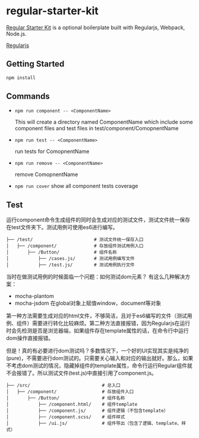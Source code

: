 # regular-starter-kit

[Regular Starter Kit](https://github.com/JJVvV/regular-starter-kit) is a optional boilerplate built with Regularjs, Webpack, Node.js.

[Regularjs](https://github.com/regularjs/regular)

## Getting Started

```bash
npm install
```

## Commands

* `npm run component -- <ComponentName>`
    
    This will create a directory named ComponentName which include some component files and test files in test/component/ComopnentName

* `npm run test -- <ComponentName>`

    run tests for ComopnentName

* `npm run remove -- <ComponentName>`

    remove ComopnentName

* `npm run cover`
    show all component tests coverage
    
## Test

运行component命令生成组件的同时会生成对应的测试文件，测试文件统一保存在test文件夹下。测试用例可使用es6进行编写。

```
├── /test/                       # 测试文件统一保存入口
│   ├── /component/              # 存放组件测试用例入口
│       ├── /Button/             # 组件名称
│           ├── /cases.js/       # 测试用例编写文件
│           ├── /test.js/        # 测试用例执行文件
```

当时在做测试用例的时候面临一个问题：如何测试dom元素？
有这么几种解决方案：

* mocha-plantom 
* mocha-jsdom 在global对象上赋值window，document等对象

第一种方法需要生成对应的html文件，不够简洁，且对于es6编写的文件（测试用例、组件）需要进行转化比较麻烦。第二种方法直接报错，因为Regularjs在运行时会先检测是否是浏览器端，如果组件存在template属性的话，在命令行中运行dom操作直接报错。

但是！真的有必要进行dom测试吗？多数情况下，一个好的UI实现其实是纯净的(pure)，不需要进行dom测试的。只需要关心输入和对应的输出就好。那么，如果不考虑dom测试的情况，隐藏掉组件的template属性，命令行运行Regular组件就不会报错了。所以测试文件(test.js)中直接引用了component.js。

```
├── /src/                           # 总入口
│   ├── /component/                 # 存放组件入口
│       ├── /Button/                # 组件名称
│           ├── /component.html/    # 组件template
│           ├── /component.js/      # 组件逻辑（不包含template）
│           ├── /component.scss/    # 组件样式
│           ├── /ui.js/             # 组件导出（包含了逻辑、template、样式）

```
